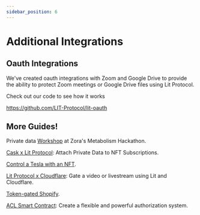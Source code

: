 ```yaml
---
sidebar_position: 6
---
```


# Additional Integrations


## Oauth Integrations

We've created oauth integrations with Zoom and Google Drive to provide the ability to protect Zoom meetings or Google Drive files using Lit Protocol.

Check out our code to see how it works

https://github.com/LIT-Protocol/lit-oauth

## More Guides!

Private data [Workshop](https://www.youtube.com/watch?v=9h-n3_T8Exk) at Zora's Metabolism Hackathon.

[Cask x Lit Protocol](https://medium.com/@caskprotocol/cask-protocol-integrates-with-lit-protocol-to-attach-private-data-to-nfts-token-gate-content-496b2c5bb995): Attach Private Data to NFT Subscriptions.

[Control a Tesla with an NFT](https://www.youtube.com/watch?v=2EZiWT-7Xkk).

[Lit Protocol x Cloudflare](https://github.com/LIT-Protocol/lit-cloudflare-frontend): Gate a video or livestream using Lit and Cloudflare.

[Token-gated Shopify](https://www.youtube.com/watch?v=R1gMwiJjtKo).

[ACL Smart Contract](https://github.com/masaun/ACL-smart-contract): Create a flexible and powerful authorization system.
